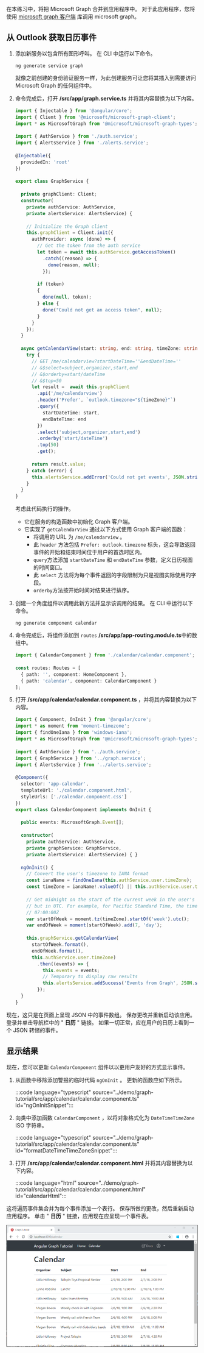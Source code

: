 <!-- markdownlint-disable MD002 MD041 -->

在本练习中，将把 Microsoft Graph 合并到应用程序中。 对于此应用程序，您将使用 [microsoft graph 客户端](https://github.com/microsoftgraph/msgraph-sdk-javascript) 库调用 microsoft graph。

## <a name="get-calendar-events-from-outlook"></a>从 Outlook 获取日历事件

1. 添加新服务以包含所有图形呼叫。 在 CLI 中运行以下命令。

    ```Shell
    ng generate service graph
    ```

    就像之前创建的身份验证服务一样，为此创建服务可让您将其插入到需要访问 Microsoft Graph 的任何组件中。

1. 命令完成后，打开 **/src/app/graph.service.ts** 并将其内容替换为以下内容。

    ```typescript
    import { Injectable } from '@angular/core';
    import { Client } from '@microsoft/microsoft-graph-client';
    import * as MicrosoftGraph from '@microsoft/microsoft-graph-types';

    import { AuthService } from './auth.service';
    import { AlertsService } from './alerts.service';

    @Injectable({
      providedIn: 'root'
    })

    export class GraphService {

      private graphClient: Client;
      constructor(
        private authService: AuthService,
        private alertsService: AlertsService) {

        // Initialize the Graph client
        this.graphClient = Client.init({
          authProvider: async (done) => {
            // Get the token from the auth service
            let token = await this.authService.getAccessToken()
              .catch((reason) => {
                done(reason, null);
              });

            if (token)
            {
              done(null, token);
            } else {
              done("Could not get an access token", null);
            }
          }
        });
      }

      async getCalendarView(start: string, end: string, timeZone: string): Promise<MicrosoftGraph.Event[]> {
        try {
          // GET /me/calendarview?startDateTime=''&endDateTime=''
          // &$select=subject,organizer,start,end
          // &$orderby=start/dateTime
          // &$top=50
          let result =  await this.graphClient
            .api('/me/calendarview')
            .header('Prefer', `outlook.timezone="${timeZone}"`)
            .query({
              startDateTime: start,
              endDateTime: end
            })
            .select('subject,organizer,start,end')
            .orderby('start/dateTime')
            .top(50)
            .get();

          return result.value;
        } catch (error) {
          this.alertsService.addError('Could not get events', JSON.stringify(error, null, 2));
        }
      }
    }
    ```

    考虑此代码执行的操作。

    - 它在服务的构造函数中初始化 Graph 客户端。
    - 它实现了 `getCalendarView` 通过以下方式使用 Graph 客户端的函数：
      - 将调用的 URL 为 `/me/calendarview` 。
      - 此 `header` 方法包括 `Prefer: outlook.timezone` 标头，这会导致返回事件的开始和结束时间位于用户的首选时区内。
      - `query`方法添加 `startDateTime` 和 `endDateTime` 参数，定义日历视图的时间窗口。
      - 此 `select` 方法将为每个事件返回的字段限制为只是视图实际使用的字段。
      - `orderby`方法按开始时间对结果进行排序。

1. 创建一个角度组件以调用此新方法并显示该调用的结果。 在 CLI 中运行以下命令。

    ```Shell
    ng generate component calendar
    ```

1. 命令完成后，将组件添加到 `routes` **/src/app/app-routing.module.ts**中的数组中。

    ```typescript
    import { CalendarComponent } from './calendar/calendar.component';

    const routes: Routes = [
      { path: '', component: HomeComponent },
      { path: 'calendar', component: CalendarComponent }
    ];
    ```

1. 打开 **/src/app/calendar/calendar.component.ts** ，并将其内容替换为以下内容。

    ```typescript
    import { Component, OnInit } from '@angular/core';
    import * as moment from 'moment-timezone';
    import { findOneIana } from 'windows-iana';
    import * as MicrosoftGraph from '@microsoft/microsoft-graph-types';

    import { AuthService } from '../auth.service';
    import { GraphService } from '../graph.service';
    import { AlertsService } from '../alerts.service';

    @Component({
      selector: 'app-calendar',
      templateUrl: './calendar.component.html',
      styleUrls: ['./calendar.component.css']
    })
    export class CalendarComponent implements OnInit {

      public events: MicrosoftGraph.Event[];

      constructor(
        private authService: AuthService,
        private graphService: GraphService,
        private alertsService: AlertsService) { }

      ngOnInit() {
        // Convert the user's timezone to IANA format
        const ianaName = findOneIana(this.authService.user.timeZone);
        const timeZone = ianaName!.valueOf() || this.authService.user.timeZone;

        // Get midnight on the start of the current week in the user's timezone,
        // but in UTC. For example, for Pacific Standard Time, the time value would be
        // 07:00:00Z
        var startOfWeek = moment.tz(timeZone).startOf('week').utc();
        var endOfWeek = moment(startOfWeek).add(7, 'day');

        this.graphService.getCalendarView(
          startOfWeek.format(),
          endOfWeek.format(),
          this.authService.user.timeZone)
            .then((events) => {
              this.events = events;
              // Temporary to display raw results
              this.alertsService.addSuccess('Events from Graph', JSON.stringify(events, null, 2));
            });
      }
    }
    ```

现在，这只是在页面上呈现 JSON 中的事件数组。 保存更改并重新启动该应用。 登录并单击导航栏中的 " **日历** " 链接。 如果一切正常，应在用户的日历上看到一个 JSON 转储的事件。

## <a name="display-the-results"></a>显示结果

现在，您可以更新 `CalendarComponent` 组件以以更用户友好的方式显示事件。

1. 从函数中移除添加警报的临时代码 `ngOnInit` 。 更新的函数应如下所示。

    :::code language="typescript" source="../demo/graph-tutorial/src/app/calendar/calendar.component.ts" id="ngOnInitSnippet":::

1. 向类中添加函数 `CalendarComponent` ，以将对象格式化为 `DateTimeTimeZone` ISO 字符串。

    :::code language="typescript" source="../demo/graph-tutorial/src/app/calendar/calendar.component.ts" id="formatDateTimeTimeZoneSnippet":::

1. 打开 **/src/app/calendar/calendar.component.html** 并将其内容替换为以下内容。

    :::code language="html" source="../demo/graph-tutorial/src/app/calendar/calendar.component.html" id="calendarHtml":::

这将遍历事件集合并为每个事件添加一个表行。 保存所做的更改，然后重新启动应用程序。 单击 " **日历** " 链接，应用现在应呈现一个事件表。

![事件表的屏幕截图](./images/add-msgraph-01.png)
